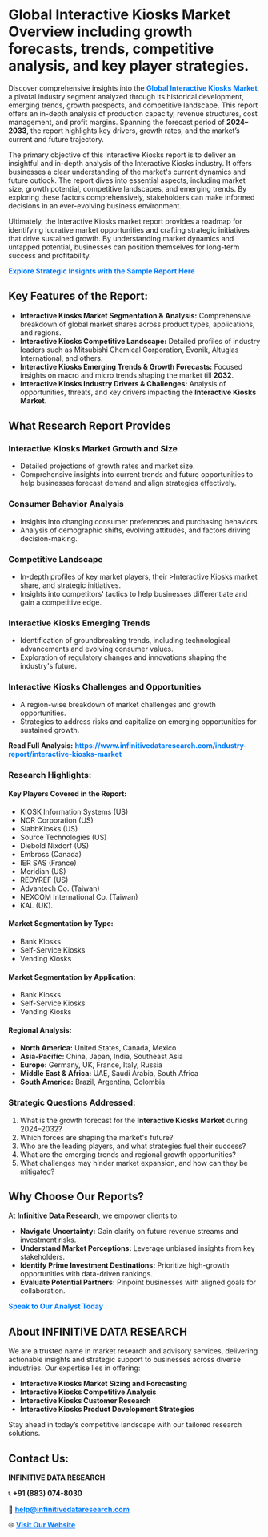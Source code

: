 <h1>Global Interactive Kiosks Market Overview including growth forecasts, trends, competitive analysis, and key player strategies.</h1>
<p>
Discover comprehensive insights into the 
<a href="https://www.infinitivedataresearch.com/industry-report/interactive-kiosks-market" rel="dofollow" style="color: #007BFF; text-decoration: none;"><strong>Global Interactive Kiosks Market</strong></a>, a pivotal industry segment analyzed through its historical development, emerging trends, growth prospects, and competitive landscape. This report offers an in-depth analysis of production capacity, revenue structures, cost management, and profit margins. Spanning the forecast period of <strong>2024–2033</strong>, the report highlights key drivers, growth rates, and the market’s current and future trajectory.
</p>
<p>
The primary objective of this Interactive Kiosks report is to deliver an insightful and in-depth analysis of the Interactive Kiosks industry. It offers businesses a clear understanding of the market's current dynamics and future outlook. The report dives into essential aspects, including market size, growth potential, competitive landscapes, and emerging trends. By exploring these factors comprehensively, stakeholders can make informed decisions in an ever-evolving business environment.
</p>
<p>
Ultimately, the Interactive Kiosks market report provides a roadmap for identifying lucrative market opportunities and crafting strategic initiatives that drive sustained growth. By understanding market dynamics and untapped potential, businesses can position themselves for long-term success and profitability.
</p>
<p>
<a href="https://www.infinitivedataresearch.com/request-sample/reportId=106216" style="color: #007BFF; text-decoration: none;"><strong>Explore Strategic Insights with the Sample Report Here</strong></a>
</p>

<h2>Key Features of the Report:</h2>
<ul>
<li><strong>Interactive Kiosks Market Segmentation & Analysis:</strong> Comprehensive breakdown of global market shares across product types, applications, and regions.</li>
<li><strong>Interactive Kiosks Competitive Landscape:</strong> Detailed profiles of industry leaders such as Mitsubishi Chemical Corporation, Evonik, Altuglas International, and others.</li>
<li><strong>Interactive Kiosks Emerging Trends & Growth Forecasts:</strong> Focused insights on macro and micro trends shaping the market till <strong>2032</strong>.</li>
<li><strong>Interactive Kiosks Industry Drivers & Challenges:</strong> Analysis of opportunities, threats, and key drivers impacting the <strong>Interactive Kiosks Market</strong>.</li>
</ul>

<h2>What Research Report Provides</h2>
<h3>Interactive Kiosks Market Growth and Size</h3>
<ul>
<li>Detailed projections of growth rates and market size.</li>
<li>Comprehensive insights into current trends and future opportunities to help businesses forecast demand and align strategies effectively.</li>
</ul>

<h3>Consumer Behavior Analysis</h3>
<ul>
<li>Insights into changing consumer preferences and purchasing behaviors.</li>
<li>Analysis of demographic shifts, evolving attitudes, and factors driving decision-making.</li>
</ul>

<h3>Competitive Landscape</h3>
<ul>
<li>In-depth profiles of key market players, their >Interactive Kiosks market share, and strategic initiatives.</li>
<li>Insights into competitors' tactics to help businesses differentiate and gain a competitive edge.</li>
</ul>

<h3>Interactive Kiosks Emerging Trends</h3>
<ul>
<li>Identification of groundbreaking trends, including technological advancements and evolving consumer values.</li>
<li>Exploration of regulatory changes and innovations shaping the industry's future.</li>
</ul>

<h3>Interactive Kiosks Challenges and Opportunities</h3>
<ul>
<li>A region-wise breakdown of market challenges and growth opportunities.</li>
<li>Strategies to address risks and capitalize on emerging opportunities for sustained growth.</li>
</ul>
<p><strong>Read Full Analysis:</strong> <a href="https://www.infinitivedataresearch.com/industry-report/interactive-kiosks-market" rel="dofollow" style="color: #007BFF; text-decoration: none;"><strong>https://www.infinitivedataresearch.com/industry-report/interactive-kiosks-market</strong></a></p>
<h3>Research Highlights:</h3>
<h4>Key Players Covered in the Report:</h4>
<ul><li>KIOSK Information Systems (US)</li><li>NCR Corporation (US)</li><li>SlabbKiosks (US)</li><li>Source Technologies (US)</li><li>Diebold Nixdorf (US)</li><li>Embross (Canada)</li><li>IER SAS (France)</li><li>Meridian (US)</li><li>REDYREF (US)</li><li>Advantech Co. (Taiwan)</li><li>NEXCOM International Co. (Taiwan)</li><li>KAL (UK).</li></ul>
<h4>Market Segmentation by Type:</h4>
<ul><li>Bank Kiosks</li><li>Self-Service Kiosks</li><li>Vending Kiosks</li></ul>
<h4>Market Segmentation by Application:</h4>
<ul><li>Bank Kiosks</li><li>Self-Service Kiosks</li><li>Vending Kiosks</li></ul>

<h4>Regional Analysis:</h4>
<ul>
<li><strong>North America:</strong> United States, Canada, Mexico</li>
<li><strong>Asia-Pacific:</strong> China, Japan, India, Southeast Asia</li>
<li><strong>Europe:</strong> Germany, UK, France, Italy, Russia</li>
<li><strong>Middle East & Africa:</strong> UAE, Saudi Arabia, South Africa</li>
<li><strong>South America:</strong> Brazil, Argentina, Colombia</li>
</ul>

<h3>Strategic Questions Addressed:</h3>
<ol>
<li>What is the growth forecast for the <strong>Interactive Kiosks Market</strong> during 2024–2032?</li>
<li>Which forces are shaping the market's future?</li>
<li>Who are the leading players, and what strategies fuel their success?</li>
<li>What are the emerging trends and regional growth opportunities?</li>
<li>What challenges may hinder market expansion, and how can they be mitigated?</li>
</ol>

<h2>Why Choose Our Reports?</h2>
<p>At <strong>Infinitive Data Research</strong>, we empower clients to:</p>
<ul>
<li><strong>Navigate Uncertainty:</strong> Gain clarity on future revenue streams and investment risks.</li>
<li><strong>Understand Market Perceptions:</strong> Leverage unbiased insights from key stakeholders.</li>
<li><strong>Identify Prime Investment Destinations:</strong> Prioritize high-growth opportunities with data-driven rankings.</li>
<li><strong>Evaluate Potential Partners:</strong> Pinpoint businesses with aligned goals for collaboration.</li>
</ul>
<p><a href="https://www.infinitivedataresearch.com/industry-report/interactive-kiosks-market" rel="dofollow" style="color: #007BFF; text-decoration: none;"><strong>Speak to Our Analyst Today</strong></a></p>

<h2>About INFINITIVE DATA RESEARCH</h2>
<p>We are a trusted name in market research and advisory services, delivering actionable insights and strategic support to businesses across diverse industries. Our expertise lies in offering:</p>
<ul>
<li><strong>Interactive Kiosks Market Sizing and Forecasting</strong></li>
<li><strong>Interactive Kiosks Competitive Analysis</strong></li>
<li><strong>Interactive Kiosks Customer Research</strong></li>
<li><strong>Interactive Kiosks Product Development Strategies</strong></li>
</ul>
<p>Stay ahead in today’s competitive landscape with our tailored research solutions.</p>

<h2>Contact Us:</h2>
<p><strong>INFINITIVE DATA RESEARCH</strong></p>
<p>📞 <strong>+91 (883) 074-8030</strong></p>
<p>📧 <strong><a href="mailto:help@infinitivedataresearch.com" style="color: #007BFF;">help@infinitivedataresearch.com</a></strong></p>
<p>🌐 <strong><a href="https://www.infinitivedataresearch.com" rel="dofollow" style="color: #007BFF;">Visit Our Website</a></strong></p>
